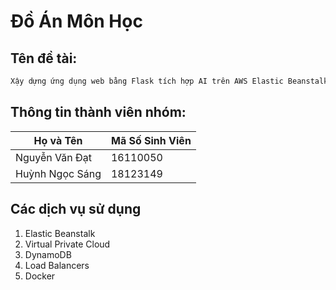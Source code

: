 # Đồ Án Môn Học
## Tên đề tài:
```bash
Xậy dựng ứng dụng web bằng Flask tích hợp AI trên AWS Elastic Beanstalk
```

## Thông tin thành viên nhóm:
| Họ và Tên | Mã Số Sinh Viên |
|-----------|-----------------|
| Nguyễn Văn Đạt | 16110050 |
| Huỳnh Ngọc Sáng | 18123149 |

## Các dịch vụ sử dụng
1. Elastic Beanstalk
2. Virtual Private Cloud
3. DynamoDB
4. Load Balancers
5. Docker